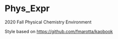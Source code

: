 # Phys_Expr
2020 Fall Physical Chemistry Environment

Style based on https://github.com/fmarotta/kaobook
